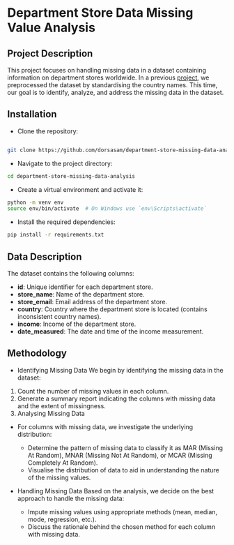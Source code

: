 # Department Store Data Missing Value Analysis
## Project Description
This project focuses on handling missing data in a dataset containing information on department stores worldwide. 
In a previous [project](https://github.com/dorsasam/stores-income-data-preprocessing), we preprocessed the dataset by standardising the country names. 
This time, our goal is to identify, analyze, and address the missing data in the dataset.

## Installation
- Clone the repository:
```bash

git clone https://github.com/dorsasam/department-store-missing-data-analysis.git
```
- Navigate to the project directory:
```bash
cd department-store-missing-data-analysis
```
- Create a virtual environment and activate it:
```bash
python -m venv env
source env/bin/activate  # On Windows use `env\Scripts\activate`
```
- Install the required dependencies:
```bash
pip install -r requirements.txt
```
## Data Description
The dataset contains the following columns:

- **id**: Unique identifier for each department store.
- **store_name**: Name of the department store.
- **store_email**: Email address of the department store.
- **country**: Country where the department store is located (contains inconsistent country names).
- **income**: Income of the department store.
- **date_measured**: The date and time of the income measurement.

## Methodology
- Identifying Missing Data
We begin by identifying the missing data in the dataset:
1. Count the number of missing values in each column.
2. Generate a summary report indicating the columns with missing data and the extent of missingness.
3. Analysing Missing Data

- For columns with missing data, we investigate the underlying distribution:
    - Determine the pattern of missing data to classify it as MAR (Missing At Random), MNAR (Missing Not At Random), or MCAR (Missing Completely At Random).
    - Visualise the distribution of data to aid in understanding the nature of the missing values.

- Handling Missing Data
Based on the analysis, we decide on the best approach to handle the missing data:
   - Impute missing values using appropriate methods (mean, median, mode, regression, etc.).
   - Discuss the rationale behind the chosen method for each column with missing data.





